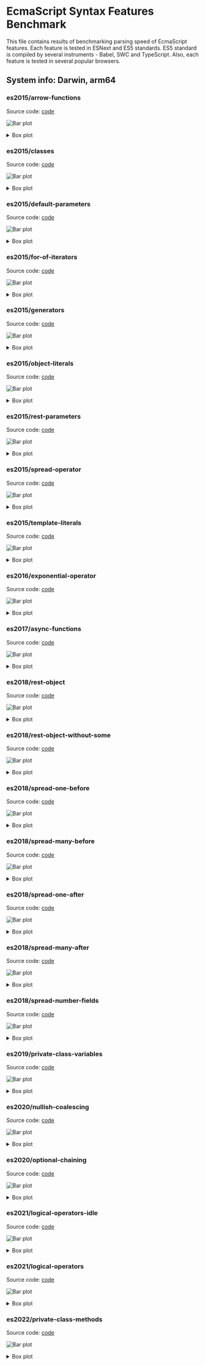# EcmaScript Syntax Features Benchmark

This file contains results of benchmarking parsing speed of
EcmaScript features. Each feature is tested in ESNext and ES5
standards. ES5 standard is compiled by several instruments -
Babel, SWC and TypeScript. Also, each feature is tested in
several popular browsers.
## System info: Darwin, arm64

### es2015/arrow-functions

Source code: [code](../src/es2015/arrow-functions.ts)

![Bar plot](./parsing/plots/bars/es2015/arrow-functions.png)


<details>
  <summary>
    Box plot
  </summary>
  <img alt="Box plot" src="./parsing/plots/boxes/es2015/arrow-functions.png">
</details>


### es2015/classes

Source code: [code](../src/es2015/classes.ts)

![Bar plot](./parsing/plots/bars/es2015/classes.png)


<details>
  <summary>
    Box plot
  </summary>
  <img alt="Box plot" src="./parsing/plots/boxes/es2015/classes.png">
</details>


### es2015/default-parameters

Source code: [code](../src/es2015/default-parameters.ts)

![Bar plot](./parsing/plots/bars/es2015/default-parameters.png)


<details>
  <summary>
    Box plot
  </summary>
  <img alt="Box plot" src="./parsing/plots/boxes/es2015/default-parameters.png">
</details>


### es2015/for-of-iterators

Source code: [code](../src/es2015/for-of-iterators.ts)

![Bar plot](./parsing/plots/bars/es2015/for-of-iterators.png)


<details>
  <summary>
    Box plot
  </summary>
  <img alt="Box plot" src="./parsing/plots/boxes/es2015/for-of-iterators.png">
</details>


### es2015/generators

Source code: [code](../src/es2015/generators.ts)

![Bar plot](./parsing/plots/bars/es2015/generators.png)


<details>
  <summary>
    Box plot
  </summary>
  <img alt="Box plot" src="./parsing/plots/boxes/es2015/generators.png">
</details>


### es2015/object-literals

Source code: [code](../src/es2015/object-literals.ts)

![Bar plot](./parsing/plots/bars/es2015/object-literals.png)


<details>
  <summary>
    Box plot
  </summary>
  <img alt="Box plot" src="./parsing/plots/boxes/es2015/object-literals.png">
</details>


### es2015/rest-parameters

Source code: [code](../src/es2015/rest-parameters.ts)

![Bar plot](./parsing/plots/bars/es2015/rest-parameters.png)


<details>
  <summary>
    Box plot
  </summary>
  <img alt="Box plot" src="./parsing/plots/boxes/es2015/rest-parameters.png">
</details>


### es2015/spread-operator

Source code: [code](../src/es2015/spread-operator.ts)

![Bar plot](./parsing/plots/bars/es2015/spread-operator.png)


<details>
  <summary>
    Box plot
  </summary>
  <img alt="Box plot" src="./parsing/plots/boxes/es2015/spread-operator.png">
</details>


### es2015/template-literals

Source code: [code](../src/es2015/template-literals.ts)

![Bar plot](./parsing/plots/bars/es2015/template-literals.png)


<details>
  <summary>
    Box plot
  </summary>
  <img alt="Box plot" src="./parsing/plots/boxes/es2015/template-literals.png">
</details>


### es2016/exponential-operator

Source code: [code](../src/es2016/exponential-operator.ts)

![Bar plot](./parsing/plots/bars/es2016/exponential-operator.png)


<details>
  <summary>
    Box plot
  </summary>
  <img alt="Box plot" src="./parsing/plots/boxes/es2016/exponential-operator.png">
</details>


### es2017/async-functions

Source code: [code](../src/es2017/async-functions.ts)

![Bar plot](./parsing/plots/bars/es2017/async-functions.png)


<details>
  <summary>
    Box plot
  </summary>
  <img alt="Box plot" src="./parsing/plots/boxes/es2017/async-functions.png">
</details>


### es2018/rest-object

Source code: [code](../src/es2018/rest-object.ts)

![Bar plot](./parsing/plots/bars/es2018/rest-object.png)


<details>
  <summary>
    Box plot
  </summary>
  <img alt="Box plot" src="./parsing/plots/boxes/es2018/rest-object.png">
</details>


### es2018/rest-object-without-some

Source code: [code](../src/es2018/rest-object-without-some.ts)

![Bar plot](./parsing/plots/bars/es2018/rest-object-without-some.png)


<details>
  <summary>
    Box plot
  </summary>
  <img alt="Box plot" src="./parsing/plots/boxes/es2018/rest-object-without-some.png">
</details>


### es2018/spread-one-before

Source code: [code](../src/es2018/spread-one-before.ts)

![Bar plot](./parsing/plots/bars/es2018/spread-one-before.png)


<details>
  <summary>
    Box plot
  </summary>
  <img alt="Box plot" src="./parsing/plots/boxes/es2018/spread-one-before.png">
</details>


### es2018/spread-many-before

Source code: [code](../src/es2018/spread-many-before.ts)

![Bar plot](./parsing/plots/bars/es2018/spread-many-before.png)


<details>
  <summary>
    Box plot
  </summary>
  <img alt="Box plot" src="./parsing/plots/boxes/es2018/spread-many-before.png">
</details>


### es2018/spread-one-after

Source code: [code](../src/es2018/spread-one-after.ts)

![Bar plot](./parsing/plots/bars/es2018/spread-one-after.png)


<details>
  <summary>
    Box plot
  </summary>
  <img alt="Box plot" src="./parsing/plots/boxes/es2018/spread-one-after.png">
</details>


### es2018/spread-many-after

Source code: [code](../src/es2018/spread-many-after.ts)

![Bar plot](./parsing/plots/bars/es2018/spread-many-after.png)


<details>
  <summary>
    Box plot
  </summary>
  <img alt="Box plot" src="./parsing/plots/boxes/es2018/spread-many-after.png">
</details>


### es2018/spread-number-fields

Source code: [code](../src/es2018/spread-number-fields.ts)

![Bar plot](./parsing/plots/bars/es2018/spread-number-fields.png)


<details>
  <summary>
    Box plot
  </summary>
  <img alt="Box plot" src="./parsing/plots/boxes/es2018/spread-number-fields.png">
</details>


### es2019/private-class-variables

Source code: [code](../src/es2019/private-class-variables.ts)

![Bar plot](./parsing/plots/bars/es2019/private-class-variables.png)


<details>
  <summary>
    Box plot
  </summary>
  <img alt="Box plot" src="./parsing/plots/boxes/es2019/private-class-variables.png">
</details>


### es2020/nullish-coalescing

Source code: [code](../src/es2020/nullish-coalescing.ts)

![Bar plot](./parsing/plots/bars/es2020/nullish-coalescing.png)


<details>
  <summary>
    Box plot
  </summary>
  <img alt="Box plot" src="./parsing/plots/boxes/es2020/nullish-coalescing.png">
</details>


### es2020/optional-chaining

Source code: [code](../src/es2020/optional-chaining.ts)

![Bar plot](./parsing/plots/bars/es2020/optional-chaining.png)


<details>
  <summary>
    Box plot
  </summary>
  <img alt="Box plot" src="./parsing/plots/boxes/es2020/optional-chaining.png">
</details>


### es2021/logical-operators-idle

Source code: [code](../src/es2021/logical-operators-idle.ts)

![Bar plot](./parsing/plots/bars/es2021/logical-operators-idle.png)


<details>
  <summary>
    Box plot
  </summary>
  <img alt="Box plot" src="./parsing/plots/boxes/es2021/logical-operators-idle.png">
</details>


### es2021/logical-operators

Source code: [code](../src/es2021/logical-operators.ts)

![Bar plot](./parsing/plots/bars/es2021/logical-operators.png)


<details>
  <summary>
    Box plot
  </summary>
  <img alt="Box plot" src="./parsing/plots/boxes/es2021/logical-operators.png">
</details>


### es2022/private-class-methods

Source code: [code](../src/es2022/private-class-methods.ts)

![Bar plot](./parsing/plots/bars/es2022/private-class-methods.png)


<details>
  <summary>
    Box plot
  </summary>
  <img alt="Box plot" src="./parsing/plots/boxes/es2022/private-class-methods.png">
</details>



